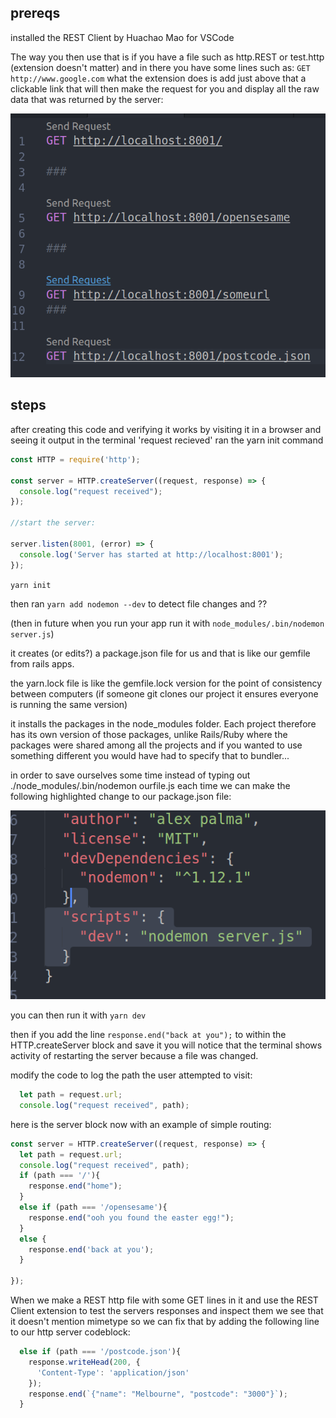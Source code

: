 ## prereqs
installed the REST Client by Huachao Mao for VSCode

The way you then use that is if you have a file such as http.REST or test.http (extension doesn't matter) and in there you have some lines such as:
`GET http://www.google.com`
what the extension does is add just above that a clickable link that will then make the request for you and display all the raw data that was returned by the server:

![REST Client link](readme-assets/RESTlink.png)

## steps 
after creating this code and verifying it works by visiting it in a browser and seeing it output in the terminal 'request recieved' ran the yarn init command

```javascript
const HTTP = require('http');

const server = HTTP.createServer((request, response) => {
  console.log("request received");
});

//start the server:

server.listen(8001, (error) => {
  console.log('Server has started at http://localhost:8001');
});

```

`yarn init`

then ran `yarn add nodemon --dev` to detect file changes and ??

(then in future when you run your app run it with `node_modules/.bin/nodemon server.js`)


it creates (or edits?) a package.json file for us and that is like our gemfile from rails apps.

the yarn.lock file is like the gemfile.lock version for the point of consistency between computers (if someone git clones our project it ensures everyone is running the same version)

it installs the packages in the node_modules folder. Each project therefore has its own version of those packages, unlike Rails/Ruby where the packages were shared among all the projects and if you wanted to use something different you would have had to specify that to bundler...

in order to save ourselves some time instead of typing out ./node_modules/.bin/nodemon ourfile.js each time we can make the following highlighted change to our package.json file:

![example of editing the package.json file.](readme-assets/devscript.png)

you can then run it with `yarn dev`

then if you add the line `response.end("back at you");` to within the HTTP.createServer block and save it you will notice that the terminal shows activity of restarting the server because a file was changed.

modify the code to log the path the user attempted to visit:
```javascript
  let path = request.url;
  console.log("request received", path);
```

here is the server block now with an example of simple routing:
```javascript
const server = HTTP.createServer((request, response) => {
  let path = request.url;
  console.log("request received", path);
  if (path === '/'){
    response.end("home");
  }
  else if (path === '/opensesame'){
    response.end("ooh you found the easter egg!");
  }
  else {
    response.end('back at you');
  }

});
```

When we make a REST http file with some GET lines in it and use the REST Client extension to test the servers responses and inspect them we see that it doesn't mention mimetype so we can fix that by adding the following line to our http server codeblock:
```javascript
  else if (path === '/postcode.json'){
    response.writeHead(200, {
      'Content-Type': 'application/json'
    });
    response.end(`{"name": "Melbourne", "postcode": "3000"}`);
  }
```



